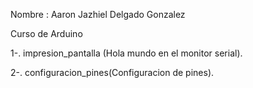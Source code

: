 
Nombre : Aaron Jazhiel Delgado Gonzalez

Curso de Arduino 

1-. impresion_pantalla (Hola mundo en el monitor serial).

2-. configuracion_pines(Configuracion de pines).
